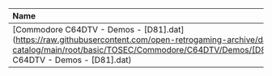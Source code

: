 |Name|Size|
|:---|---:|
|[Commodore C64DTV - Demos - [D81].dat](https://raw.githubusercontent.com/open-retrogaming-archive/dat-catalog/main/root/basic/TOSEC/Commodore/C64DTV/Demos/[D81]/Commodore C64DTV - Demos - [D81].dat)|2635|
